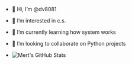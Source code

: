 - 👋 Hi, I’m @dv8081
- 👀 I’m interested in c.s.
- 🌱 I’m currently learning how system works
- 💞️ I’m looking to collaborate on Python projects

- ![Mert's GitHub Stats](https://github-readme-stats.vercel.app/api?username=dv8081&show_icons=true)

<!---
dv8081/dv8081 is a ✨ special ✨ repository because its `README.md` (this file) appears on your GitHub profile.
You can click the Preview link to take a look at your changes.
--->
